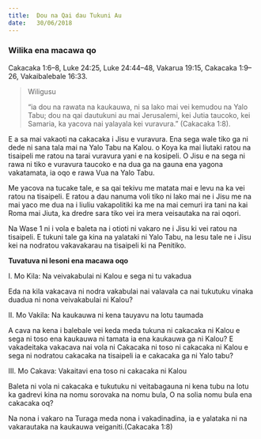 ```yaml
---
title:  Dou na Qai dau Tukuni Au
date:   30/06/2018
---
```


### Wilika ena macawa qo
Cakacaka 1:6–8, Luke 24:25, Luke 24:44–48, Vakarua 19:15, Cakacaka 1:9–26, Vakaibalebale 16:33.

> <p>Wiligusu</p>
> “ia dou na rawata na kaukauwa, ni sa lako mai vei kemudou na Yalo Tabu; dou na qai dautukuni au mai Jerusalemi, kei Jutia taucoko, kei Samaria, ka yacova nai yalayala kei vuravura.” (Cakacaka 1:8).

E a sa mai vakaoti na cakacaka i Jisu e vuravura. Ena sega wale tiko ga ni dede ni sana tala mai na Yalo Tabu na Kalou. o Koya ka mai liutaki ratou na tisaipeli me ratou na tarai vuravura yani e na kosipeli. O Jisu e na sega ni rawa ni tiko e vuravura taucoko e na dua ga na gauna ena yagona vakatamata, ia oqo e rawa Vua na Yalo Tabu.

Me yacova na tucake tale, e sa qai tekivu me matata mai e levu na ka vei ratou na tisaipeli. E ratou a dau nanuma voli tiko ni lako mai ne i Jisu me na mai yaco me dua na i liuliu vakapolitiki ka me na mai cemuri ira tani na kai Roma mai Jiuta, ka dredre sara tiko vei ira mera veisautaka na rai oqori.

Na Wase 1 ni i vola e baleta na i otioti ni vakaro ne i Jisu ki vei ratou na tisaipeli. E tukuni tale ga kina na yalataki ni Yalo Tabu, na lesu tale ne i Jisu kei na nodratou vakavakarau na tisaipeli ki na Penitiko.

**Tuvatuva ni lesoni ena macawa oqo**

I.	Mo Kila: Na veivakabulai ni Kalou e sega ni tu vakadua

Eda na kila vakacava ni nodra vakabulai nai valavala ca nai tukutuku vinaka duadua ni nona veivakabulai ni Kalou?

II.	Mo Vakila: Na kaukauwa ni kena tauyavu na lotu taumada

A cava na kena i balebale vei keda meda tukuna ni cakacaka ni Kalou e sega ni toso ena kaukauwa ni tamata ia ena kaukauwa ga ni Kalou? E vakadeitaka vakacava nai vola ni Cakacaka ni toso ni cakacaka ni Kalou e sega ni nodratou cakacaka na tisaipeli ia e cakacaka ga ni Yalo tabu?

III.	Mo Cakava: Vakaitavi ena toso ni cakacaka ni Kalou

Baleta ni vola ni cakacaka e  tukutuku ni veitabagauna ni kena tubu na lotu ka gadrevi kina na nomu sorovaka na nomu bula, O na solia nomu bula ena cakacaka oq?

Na nona i vakaro na Turaga meda nona i vakadinadina, ia e yalataka ni na vakarautaka na kaukauwa veiganiti.(Cakacaka 1:8)
